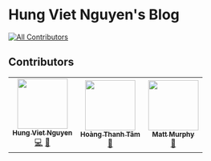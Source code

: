 # Hung Viet Nguyen's Blog 
<!-- ALL-CONTRIBUTORS-BADGE:START - Do not remove or modify this section -->
[![All Contributors](https://img.shields.io/badge/all_contributors-3-orange.svg?style=flat-square)](#contributors-)
<!-- ALL-CONTRIBUTORS-BADGE:END -->

## Contributors
<!-- ALL-CONTRIBUTORS-LIST:START - Do not remove or modify this section -->
<!-- prettier-ignore-start -->
<!-- markdownlint-disable -->
<table>
  <tr>
    <td align="center"><a href="https://hung.dev"><img src="https://avatars3.githubusercontent.com/u/8603085?v=4?s=100" width="100px;" alt=""/><br /><sub><b>Hung Viet Nguyen</b></sub></a><br /><a href="https://github.com/nvh95/hung.dev/commits?author=nvh95" title="Code">💻</a> <a href="#blog-nvh95" title="Blogposts">📝</a></td>
    <td align="center"><a href="https://github.com/tamhoang1412"><img src="https://avatars1.githubusercontent.com/u/7721631?v=4?s=100" width="100px;" alt=""/><br /><sub><b>Hoàng Thanh Tâm</b></sub></a><br /><a href="https://github.com/nvh95/hung.dev/pulls?q=is%3Apr+reviewed-by%3Atamhoang1412" title="Reviewed Pull Requests">👀</a></td>
    <td align="center"><a href="https://github.com/mattmurph9"><img src="https://avatars.githubusercontent.com/u/63432827?v=4?s=100" width="100px;" alt=""/><br /><sub><b>Matt Murphy</b></sub></a><br /><a href="https://github.com/nvh95/hung.dev/pulls?q=is%3Apr+reviewed-by%3Amattmurph9" title="Reviewed Pull Requests">👀</a></td>
  </tr>
</table>

<!-- markdownlint-restore -->
<!-- prettier-ignore-end -->

<!-- ALL-CONTRIBUTORS-LIST:END -->